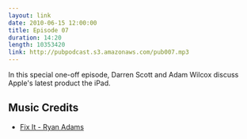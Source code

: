 ```yaml
---
layout: link
date: 2010-06-15 12:00:00
title: Episode 07
duration: 14:20
length: 10353420
link: http://pubpodcast.s3.amazonaws.com/pub007.mp3
---
```


In this special one-off episode, Darren Scott and Adam Wilcox discuss Apple's latest product the iPad.

## Music Credits

- [Fix It - Ryan Adams](http://itunes.apple.com/gb/album/fix-it/id293312725?i=293312732)